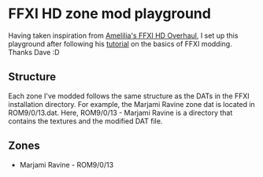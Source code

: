 # FFXI HD zone mod playground

Having taken inspiration from [Amelilia's FFXI HD Overhaul](https://www.youtube.com/channel/UCKJ4a33wIHWadqXW7SP87aQ), I set up this playground after following his [tutorial](https://www.youtube.com/watch?v=EpA_RzFulAs) on the basics of FFXI modding. Thanks Dave :D

## Structure

Each zone I've modded follows the same structure as the DATs in the FFXI installation directory. For example, the Marjami Ravine zone dat is located in ROM9/0/13.dat. Here, ROM9/0/13 - Marjami Ravine is a directory that contains the textures and the modified DAT file.

## Zones

* Marjami Ravine - ROM9/0/13

